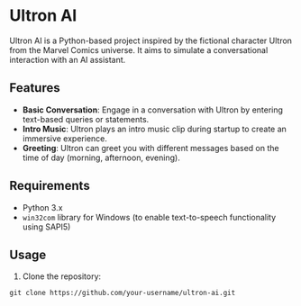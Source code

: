 # Ultron AI

Ultron AI is a Python-based project inspired by the fictional character Ultron from the Marvel Comics universe. It aims to simulate a conversational interaction with an AI assistant.

## Features

- **Basic Conversation**: Engage in a conversation with Ultron by entering text-based queries or statements.
- **Intro Music**: Ultron plays an intro music clip during startup to create an immersive experience.
- **Greeting**: Ultron can greet you with different messages based on the time of day (morning, afternoon, evening).

## Requirements

- Python 3.x
- `win32com` library for Windows (to enable text-to-speech functionality using SAPI5)

## Usage

1. Clone the repository:

```shell
git clone https://github.com/your-username/ultron-ai.git
